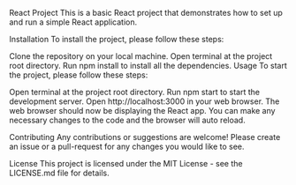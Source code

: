 React Project
This is a basic React project that demonstrates how to set up and run a simple React application.

Installation
To install the project, please follow these steps:

Clone the repository on your local machine.
Open terminal at the project root directory.
Run npm install to install all the dependencies.
Usage
To start the project, please follow these steps:

Open terminal at the project root directory.
Run npm start to start the development server.
Open http://localhost:3000 in your web browser.
The web browser should now be displaying the React app. You can make any necessary changes to the code and the browser will auto reload.

Contributing
Any contributions or suggestions are welcome! Please create an issue or a pull-request for any changes you would like to see.

License
This project is licensed under the MIT License - see the LICENSE.md file for details.
